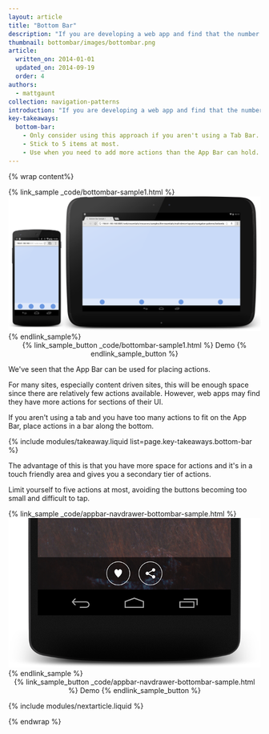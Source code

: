 ```yaml
---
layout: article
title: "Bottom Bar"
description: "If you are developing a web app and find that the number of actions a user can perform is more than the App Bar can handle, the best option is to overflow into a Bottom Bar."
thumbnail: bottombar/images/bottombar.png
article:
  written_on: 2014-01-01
  updated_on: 2014-09-19
  order: 4
authors:
  - mattgaunt
collection: navigation-patterns
introduction: "If you are developing a web app and find that the number of actions a user can perform is more than the App Bar can handle, the best option is to overflow into a Bottom Bar."
key-takeaways:
  bottom-bar:
    - Only consider using this approach if you aren't using a Tab Bar.
    - Stick to 5 items at most.
    - Use when you need to add more actions than the App Bar can hold.
---
```


{% wrap content%}

<div class="g-medium--2 g-medium--last g-wide--3">
  {% link_sample _code/bottombar-sample1.html %}
    <img src="images/bottombar.png">
  {% endlink_sample%}

  <div style="text-align:center;">
    {% link_sample_button _code/bottombar-sample1.html %}
      Demo
    {% endlink_sample_button %}
  </div>
</div>

<div style="clear: both;"></div>

We've seen that the App Bar can be used for placing actions.

For many sites, especially content driven sites, this will be enough space since there are relatively few actions available. However, web apps may find they have more actions for sections of their UI.

If you aren't using a tab and you have too many actions to fit on the App Bar, place actions in a bar along the bottom.

{% include modules/takeaway.liquid list=page.key-takeaways.bottom-bar %}

The advantage of this is that you have more space for actions and it's in a touch friendly area and gives you a secondary tier of actions.

Limit yourself to five actions at most, avoiding the buttons becoming too small and difficult to tap.

<div class="g-medium--2 g-medium--last g-wide--3">
  <div class="g--half">
    {% link_sample _code/appbar-navdrawer-bottombar-sample.html %}
      <img src="images/bottom-bar-alt-1.png">
    {% endlink_sample %}
    <div style="text-align:center;">
      {% link_sample_button _code/appbar-navdrawer-bottombar-sample.html %}
        Demo
      {% endlink_sample_button %}
    </div>
  </div>
</div>

<div style="clear: both;"></div>

{% include modules/nextarticle.liquid %}

{% endwrap %}

